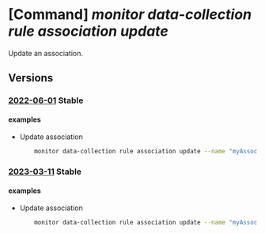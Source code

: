 # [Command] _monitor data-collection rule association update_

Update an association.

## Versions

### [2022-06-01](/Resources/mgmt-plane/L3tyZXNvdXJjZXVyaX0vcHJvdmlkZXJzL21pY3Jvc29mdC5pbnNpZ2h0cy9kYXRhY29sbGVjdGlvbnJ1bGVhc3NvY2lhdGlvbnMve30=/2022-06-01.xml) **Stable**

<!-- mgmt-plane /{resourceuri}/providers/microsoft.insights/datacollectionruleassociations/{} 2022-06-01 -->

#### examples

- Update association
    ```bash
        monitor data-collection rule association update --name "myAssociation" --rule-id "/subscr iptions/703362b3-f278-4e4b-9179- c76eaf41ffc2/resourceGroups/myResourceGroup/providers/Microsoft.Insights/dataCollectionRules /myCollectionRule" --resource "subscriptions/703362b3-f278-4e4b-9179- c76eaf41ffc2/resourceGroups/myResourceGroup/providers/Microsoft.Compute/virtualMachines/myVm "
    ```

### [2023-03-11](/Resources/mgmt-plane/L3tyZXNvdXJjZXVyaX0vcHJvdmlkZXJzL21pY3Jvc29mdC5pbnNpZ2h0cy9kYXRhY29sbGVjdGlvbnJ1bGVhc3NvY2lhdGlvbnMve30=/2023-03-11.xml) **Stable**

<!-- mgmt-plane /{resourceuri}/providers/microsoft.insights/datacollectionruleassociations/{} 2023-03-11 -->

#### examples

- Update association
    ```bash
        monitor data-collection rule association update --name "myAssociation" --rule-id "/subscr iptions/703362b3-f278-4e4b-9179- c76eaf41ffc2/resourceGroups/myResourceGroup/providers/Microsoft.Insights/dataCollectionRules /myCollectionRule" --resource "subscriptions/703362b3-f278-4e4b-9179- c76eaf41ffc2/resourceGroups/myResourceGroup/providers/Microsoft.Compute/virtualMachines/myVm "
    ```
